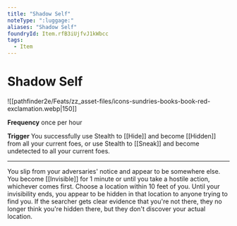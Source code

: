 ```yaml
---
title: "Shadow Self"
noteType: ":luggage:"
aliases: "Shadow Self"
foundryId: Item.rfB3iUjfvJ1kWbcc
tags:
  - Item
---
```


# Shadow Self
![[pathfinder2e/Feats/zz_asset-files/icons-sundries-books-book-red-exclamation.webp|150]]

**Frequency** once per hour

**Trigger** You successfully use Stealth to [[Hide]] and become [[Hidden]] from all your current foes, or use Stealth to [[Sneak]] and become undetected to all your current foes.

* * *

You slip from your adversaries' notice and appear to be somewhere else. You become [[Invisible]] for 1 minute or until you take a hostile action, whichever comes first. Choose a location within 10 feet of you. Until your invisibility ends, you appear to be hidden in that location to anyone trying to find you. If the searcher gets clear evidence that you're not there, they no longer think you're hidden there, but they don't discover your actual location.
